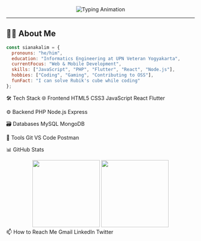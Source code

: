 <div align="center">
  <img src="https://readme-typing-svg.demolab.com?font=Fira+Code&weight=600&size=26&duration=4000&pause=1000&color=22D3EE&width=500&height=60&lines=Halo+👋+Saya+SiAnakAlim;Informatics+UPN+Veteran+YK;Full-Stack+Developer;Open+Source+Contributor" alt="Typing Animation" />
</div>

---

## 🧑‍💻 About Me

```javascript
const sianakalim = {
  pronouns: "he/him",
  education: "Informatics Engineering at UPN Veteran Yogyakarta",
  currentFocus: "Web & Mobile Development",
  skills: ["JavaScript", "PHP", "Flutter", "React", "Node.js"],
  hobbies: ["Coding", "Gaming", "Contributing to OSS"],
  funFact: "I can solve Rubik's cube while coding"
};
```

🛠 Tech Stack
🌐 Frontend
HTML5
CSS3
JavaScript
React
Flutter

⚙️ Backend
PHP
Node.js
Express

🗃️ Databases
MySQL
MongoDB

🧰 Tools
Git
VS Code
Postman

📊 GitHub Stats
<div align="center"> <img height="180em" src="https://github-readme-stats.vercel.app/api?username=SiAnakAlim&show_icons=true&theme=radical&count_private=true"/> <img height="180em" src="https://github-readme-stats.vercel.app/api/top-langs/?username=SiAnakAlim&layout=compact&theme=radical"/> </div>
📫 How to Reach Me
Gmail
LinkedIn
Twitter
